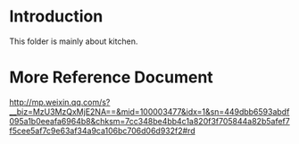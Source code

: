 # Introduction
This folder is mainly about kitchen.

# More Reference Document
http://mp.weixin.qq.com/s?__biz=MzU3MzQxMjE2NA==&mid=100003477&idx=1&sn=449dbb6593abdf095a1b0eeafa6964b8&chksm=7cc348be4bb4c1a820f3f705844a82b5afef7f5cee5af7c9e63af34a9ca106bc706d06d932f2#rd
